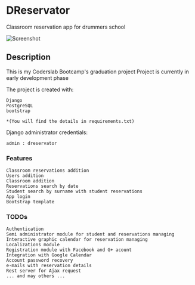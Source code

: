 # DReservator

Classroom reservation app for drummers school

![Screenshot](https://raw.github.com/tryttryt/dreservator/master/scr1.png "Screen")

## Description

This is my Coderslab Bootcamp's graduation project
Project is currently in early development phase

The project is created with:

    Django
    PostgreSQL
    bootstrap
    
    *(You will find the details in requirements.txt)

Django administrator credentials:

    admin : dreservator

### Features

    Classroom reservations addition
    Users addition
    Classroom addition
    Reservations search by date
    Student search by surname with student reservations
    App login
    Bootstrap template 

### TODOs

    Authentication
    Semi administrator module for student and reservations managing
    Interactive graphic calendar for reservation managing
    Localizations module
    Registration module with Facebook and G+ acount
    Integration with Google Calendar
    Account password recovery
    e-mails with reservation details
    Rest server for Ajax request
    ... and may others ...
